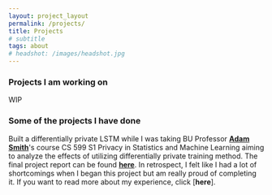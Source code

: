 ```yaml
---
layout: project_layout
permalink: /projects/
title: Projects
# subtitle
tags: about
# headshot: /images/headshot.jpg
---
```


### Projects I am working on 
WIP

### Some of the projects I have done

Built a differentially private LSTM while I was taking BU Professor [**Adam Smith**](https://www.bu.edu/cs/profiles/adam-smith/)'s course CS 599 S1 Privacy in Statistics and Machine Learning aiming to analyze the effects of utilizing differentially private training method. The final project report can be found [**here**](https://github.com/lelandling/dp-memorization-project/blob/main/memorizationpaper.pdf). In retrospect, I felt like I had a lot of shortcomings when I began this project but am really proud of completing it. If you want to read more about my experience, click [**here**].


